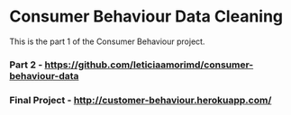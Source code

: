 # Consumer Behaviour Data Cleaning

This is the part 1 of the Consumer Behaviour project. 


### Part 2 - https://github.com/leticiaamorimd/consumer-behaviour-data
### Final Project - http://customer-behaviour.herokuapp.com/
